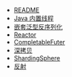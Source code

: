 - [README]()
- [Java 内置线程](./java-default-thread)
- [嵌套泛型反序列化](./nested-generic)
- [Reactor]()
- [CompletableFuter]()
- [深拷贝](./deep-copy)
- [ShardingSphere](./sharding-sphere)
- [反射](./reflect)